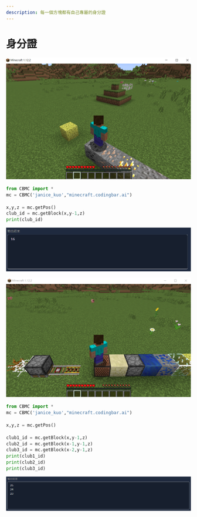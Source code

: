 ```yaml
---
description: 每一個方塊都有自己專屬的身分證
---
```


# 身分證

![](.gitbook/assets/image%20%283%29%20%281%29.png)

```python
from CBMC import *
mc = CBMC('janice_kuo',"minecraft.codingbar.ai")

x,y,z = mc.getPos()
club_id = mc.getBlock(x,y-1,z)
print(club_id)
```

![](.gitbook/assets/image%20%282%29.png)

![](.gitbook/assets/image%20%286%29.png)

```python
from CBMC import *
mc = CBMC('janice_kuo',"minecraft.codingbar.ai")

x,y,z = mc.getPos()

club1_id = mc.getBlock(x,y-1,z)
club2_id = mc.getBlock(x-1,y-1,z)
club3_id = mc.getBlock(x-2,y-1,z)
print(club1_id)
print(club2_id)
print(club3_id)
```

![](.gitbook/assets/image%20%288%29.png)

